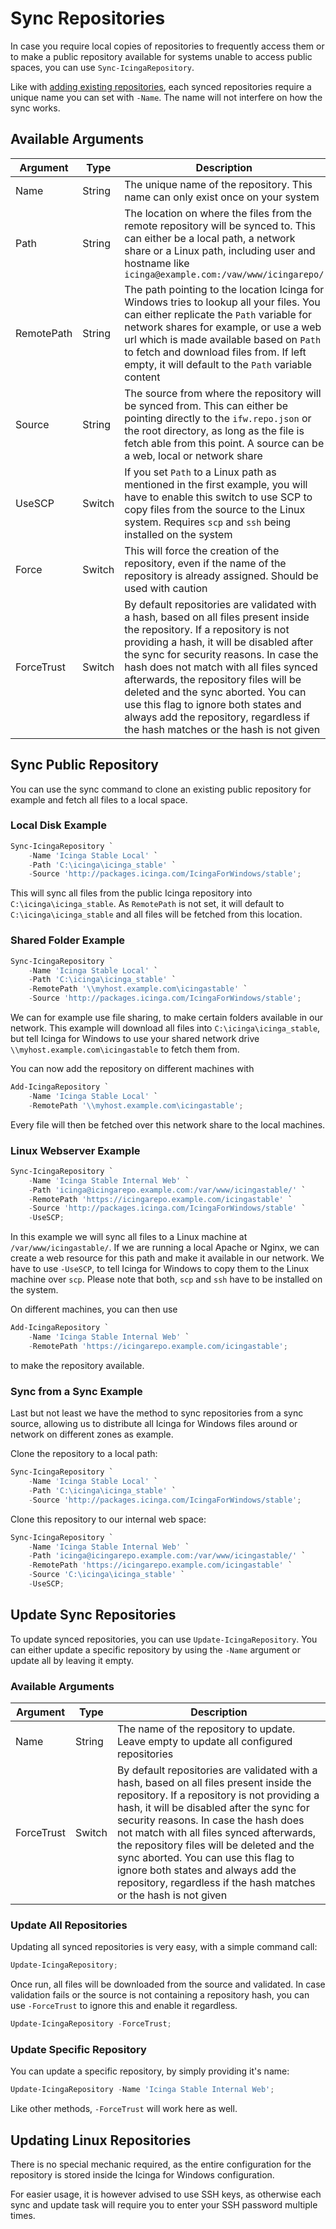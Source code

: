 # Sync Repositories

In case you require local copies of repositories to frequently access them or to make a public repository available for systems unable to access public spaces, you can use `Sync-IcingaRepository`.

Like with [adding existing repositories](01-Add-Existing-Repositories.md), each synced repositories require a unique name you can set with `-Name`. The name will not interfere on how the sync works.

## Available Arguments

| Argument   | Type   | Description                                                                     |
| ---        |---     | ---                                                                             |
| Name       | String | The unique name of the repository. This name can only exist once on your system |
| Path       | String | The location on where the files from the remote repository will be synced to. This can either be a local path, a network share or a Linux path, including user and hostname like `icinga@example.com:/vaw/www/icingarepo/`
| RemotePath | String | The path pointing to the location Icinga for Windows tries to lookup all your files. You can either replicate the `Path` variable for network shares for example, or use a web url which is made available based on `Path` to fetch and download files from. If left empty, it will default to the `Path` variable content |
| Source     | String | The source from where the repository will be synced from. This can either be pointing directly to the `ifw.repo.json` or the root directory, as long as the file is fetch able from this point. A source can be a web, local or network share |
| UseSCP     | Switch | If you set `Path` to a Linux path as mentioned in the first example, you will have to enable this switch to use SCP to copy files from the source to the Linux system. Requires `scp` and `ssh` being installed on the system |
| Force      | Switch | This will force the creation of the repository, even if the name of the repository is already assigned. Should be used with caution |
| ForceTrust | Switch | By default repositories are validated with a hash, based on all files present inside the repository. If a repository is not providing a hash, it will be disabled after the sync for security reasons. In case the hash does not match with all files synced afterwards, the repository files will be deleted and the sync aborted. You can use this flag to ignore both states and always add the repository, regardless if the hash matches or the hash is not given |

## Sync Public Repository

You can use the sync command to clone an existing public repository for example and fetch all files to a local space.

### Local Disk Example

```powershell
Sync-IcingaRepository `
    -Name 'Icinga Stable Local' `
    -Path 'C:\icinga\icinga_stable' `
    -Source 'http://packages.icinga.com/IcingaForWindows/stable';
```

This will sync all files from the public Icinga repository into `C:\icinga\icinga_stable`. As `RemotePath` is not set, it will default to `C:\icinga\icinga_stable` and all files will be fetched from this location.

### Shared Folder Example

```powershell
Sync-IcingaRepository `
    -Name 'Icinga Stable Local' `
    -Path 'C:\icinga\icinga_stable' `
    -RemotePath '\\myhost.example.com\icingastable' `
    -Source 'http://packages.icinga.com/IcingaForWindows/stable';
```

We can for example use file sharing, to make certain folders available in our network. This example will download all files into `C:\icinga\icinga_stable`, but tell Icinga for Windows to use your shared network drive `\\myhost.example.com\icingastable` to fetch them from.

You can now add the repository on different machines with

```powershell
Add-IcingaRepository `
    -Name 'Icinga Stable Local' `
    -RemotePath '\\myhost.example.com\icingastable';
```

Every file will then be fetched over this network share to the local machines.

### Linux Webserver Example

```powershell
Sync-IcingaRepository `
    -Name 'Icinga Stable Internal Web' `
    -Path 'icinga@icingarepo.example.com:/var/www/icingastable/' `
    -RemotePath 'https://icingarepo.example.com/icingastable' `
    -Source 'http://packages.icinga.com/IcingaForWindows/stable' `
    -UseSCP;
```

In this example we will sync all files to a Linux machine at `/var/www/icingastable/`. If we are running a local Apache or Nginx, we can create a web resource for this path and make it available in our network. We have to use `-UseSCP`, to tell Icinga for Windows to copy them to the Linux machine over `scp`. Please note that both, `scp` and `ssh` have to be installed  on the system.

On different machines, you can then use 

```powershell
Add-IcingaRepository `
    -Name 'Icinga Stable Internal Web' `
    -RemotePath 'https://icingarepo.example.com/icingastable';
```

to make the repository available.

### Sync from a Sync Example

Last but not least we have the method to sync repositories from a sync source, allowing us to distribute all Icinga for Windows files around or network on different zones as example.

Clone the repository to a local path:

```powershell
Sync-IcingaRepository `
    -Name 'Icinga Stable Local' `
    -Path 'C:\icinga\icinga_stable' `
    -Source 'http://packages.icinga.com/IcingaForWindows/stable';
```

Clone this repository to our internal web space:

```powershell
Sync-IcingaRepository `
    -Name 'Icinga Stable Internal Web' `
    -Path 'icinga@icingarepo.example.com:/var/www/icingastable/' `
    -RemotePath 'https://icingarepo.example.com/icingastable' `
    -Source 'C:\icinga\icinga_stable' `
    -UseSCP;
```

## Update Sync Repositories

To update synced repositories, you can use `Update-IcingaRepository`. You can either update a specific repository by using the `-Name` argument or update all by leaving it empty.

### Available Arguments

| Argument   | Type   | Description                                                                     |
| ---        |---     | ---                                                                             |
| Name       | String | The name of the repository to update. Leave empty to update all configured repositories |
| ForceTrust | Switch | By default repositories are validated with a hash, based on all files present inside the repository. If a repository is not providing a hash, it will be disabled after the sync for security reasons. In case the hash does not match with all files synced afterwards, the repository files will be deleted and the sync aborted. You can use this flag to ignore both states and always add the repository, regardless if the hash matches or the hash is not given |

### Update All Repositories

Updating all synced repositories is very easy, with a simple command call:

```powershell
Update-IcingaRepository;
```

Once run, all files will be downloaded from the source and validated. In case validation fails or the source is not containing a repository hash, you can use `-ForceTrust` to ignore this and enable it regardless.

```powershell
Update-IcingaRepository -ForceTrust;
```

### Update Specific Repository

You can update a specific repository, by simply providing it's name:

```powershell
Update-IcingaRepository -Name 'Icinga Stable Internal Web';
```

Like other methods, `-ForceTrust` will work here as well.

## Updating Linux Repositories

There is no special mechanic required, as the entire configuration for the repository is stored inside the Icinga for Windows configuration.

For easier usage, it is however advised to use SSH keys, as otherwise each sync and update task will require you to enter your SSH password multiple times.
